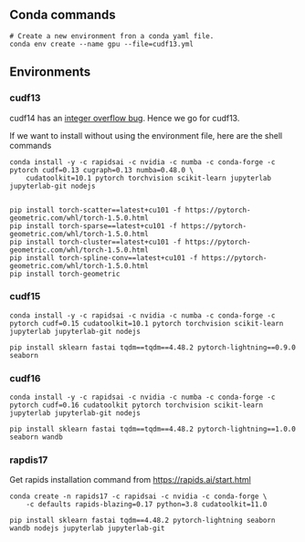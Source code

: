 ## Conda commands
```shell
# Create a new environment fron a conda yaml file. 
conda env create --name gpu --file=cudf13.yml
```

## Environments
### cudf13
cudf14 has an [integer overflow bug](https://github.com/rapidsai/cugraph/issues/850). Hence we go for cudf13.

If we want to install without using the environment file, here are the shell commands
```shell
conda install -y -c rapidsai -c nvidia -c numba -c conda-forge -c pytorch cudf=0.13 cugraph=0.13 numba=0.48.0 \
    cudatoolkit=10.1 pytorch torchvision scikit-learn jupyterlab jupyterlab-git nodejs
    
    
pip install torch-scatter==latest+cu101 -f https://pytorch-geometric.com/whl/torch-1.5.0.html
pip install torch-sparse==latest+cu101 -f https://pytorch-geometric.com/whl/torch-1.5.0.html
pip install torch-cluster==latest+cu101 -f https://pytorch-geometric.com/whl/torch-1.5.0.html
pip install torch-spline-conv==latest+cu101 -f https://pytorch-geometric.com/whl/torch-1.5.0.html
pip install torch-geometric
```

### cudf15
```shell
conda install -y -c rapidsai -c nvidia -c numba -c conda-forge -c pytorch cudf=0.15 cudatoolkit=10.1 pytorch torchvision scikit-learn jupyterlab jupyterlab-git nodejs 

pip install sklearn fastai tqdm==tqdm==4.48.2 pytorch-lightning==0.9.0 seaborn
```

### cudf16
```shell
conda install -y -c rapidsai -c nvidia -c numba -c conda-forge -c pytorch cudf=0.16 cudatoolkit pytorch torchvision scikit-learn jupyterlab jupyterlab-git nodejs 

pip install sklearn fastai tqdm==tqdm==4.48.2 pytorch-lightning==1.0.0 seaborn wandb
```

### rapdis17
Get rapids installation command from https://rapids.ai/start.html

```shell
conda create -n rapids17 -c rapidsai -c nvidia -c conda-forge \
    -c defaults rapids-blazing=0.17 python=3.8 cudatoolkit=11.0

pip install sklearn fastai tqdm==4.48.2 pytorch-lightning seaborn wandb nodejs jupyterlab jupyterlab-git
```
